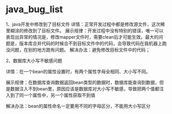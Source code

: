 # java_bug_list

1、java开发中修改到了目标文件
详情：正常开发过程中都是修改源文件，这次稀里糊涂的修改到了目标文件。
展示规律：开发过程中没有特别的错误，唯一可以表现出异常的情况是，修改mapper文件时，需要clean后才可能生效。最大的问题是，版本库合并代码的时候合不到目标文件中的代码，会导致代码在我机器上跑没问题，在别的地方跑有问题。
解决办法：避免修改目标文件中的代码；



2、数据库大小写不敏感问题

详情：在一个bean的属性设置时，有两个属性字母全相同、大小写不同。

展示规律：在数据库查询数据返回bean类型的数据时，数据库能查询到数据，但是数据注入不到bean里，原因应该是数据库对大小写不敏感，导致把两个值都注入到了同一个属性中，另一个属性获取不到值

解决办法：bean的属性命名一定要用不同的字母区分，不能用大小写区分





